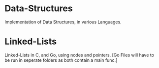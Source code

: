 # Data-Structures
 Implementation of Data Structures, in various Languages.

# Linked-Lists
 Linked-Lists in C, and Go, using nodes and pointers. [Go Files will have to be run in seperate folders as both contain a main func.]
